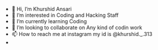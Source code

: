 - 👋 Hi, I’m Khurshid Ansari
- 👀 I’m interested in Coding and Hacking Staff
- 🌱 I’m currently learning Coding
- 💞️ I’m looking to collaborate on Any kind of codin work
- 📫 How to reach me at instagram my id is @khurshid._.313
- 

<!---
AK2727/AK2727 is a ✨ special ✨ repository because its `README.md` (this file) appears on your GitHub profile.
You can click the Preview link to take a look at your changes.
--->

